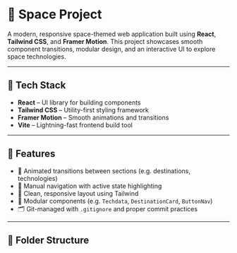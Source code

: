 # 🚀 Space Project

A modern, responsive space-themed web application built using **React**, **Tailwind CSS**, and **Framer Motion**. This project showcases smooth component transitions, modular design, and an interactive UI to explore space technologies.

---

## 🔧 Tech Stack

- **React** – UI library for building components
- **Tailwind CSS** – Utility-first styling framework
- **Framer Motion** – Smooth animations and transitions
- **Vite** – Lightning-fast frontend build tool

---

## 🧩 Features

- 🌌 Animated transitions between sections (e.g. destinations, technologies)
- 🎯 Manual navigation with active state highlighting
- 🎨 Clean, responsive layout using Tailwind
- 🧱 Modular components (e.g. `Techdata`, `DestinationCard`, `ButtonNav`)
- 🗂️ Git-managed with `.gitignore` and proper commit practices

---

## 📁 Folder Structure

